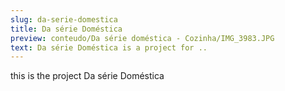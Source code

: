 ```yaml
---
slug: da-serie-domestica
title: Da série Doméstica
preview: conteudo/Da série doméstica - Cozinha/IMG_3983.JPG
text: Da série Doméstica is a project for ..
---
```

this is the project Da série Doméstica